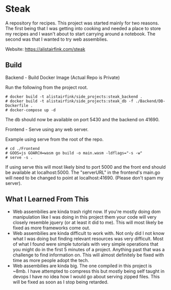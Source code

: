 # Steak
A repository for recipes. This project was started mainly for two reasons. The first being that I was getting into cooking and needed a place to store my recipes and I wasn't about to start carrying around a notebook. The second was that I wanted to try web assemblies.

Website: https://alistairfink.com/steak

## Build
Backend - Build Docker Image (Actual Repo is Private) 

Run the following from the project root.
```
# docker build -t alistairfink/side_projects:steak_backend .
# docker build -t alistairfink/side_projects:steak_db -f ./Backend/DB-Dockerfile .
# docker-compose up -d
```
The db should now be available on port 5430 and the backend on 41690.

Frontend - Serve using any web server.

Example using serve from the root of the repo.
```
# cd ./Frontend
# GOOS=js GOARCH=wasm go build -o main.wasm -ldflags="-s -w"
# serve -s . 
```

If using serve this will most likely bind to port 5000 and the front end should be available at localhost:5000. The "serverURL" in the frontend's main.go will need to be changed to point at localhost:41690. (Please don't spam my server). 

## What I Learned From This
- Web assembilies are kinda trash right now. If you're mostly doing dom manipulation like I was doing in this project them your code will very closely resemble jquery (or at least it did to me). This will most likely be fixed as more frameworks come out. 
- Web assembilies are kinda difficult to work with. Not only did I not know what I was doing but finding relevant resources was very difficult. Most of what I found were simple tutorials with very simple operations that you might do in the first 5 minutes of a project. Anything past that was a challenge to find information on. This will almost definitely be fixed with time as more people adopt the tech.
- Web assembilies are kinda big. The one compiled in this project is ~8mb. I have attempted to compress this but mostly being self taught in devops I have no idea how I would go about serving zipped files. This will be fixed as soon as I stop being retarded.